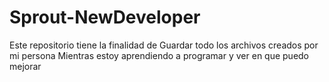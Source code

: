 # Sprout-NewDeveloper
Este repositorio tiene la finalidad de Guardar todo los archivos creados por mi persona Mientras estoy aprendiendo a programar y ver en que puedo mejorar
